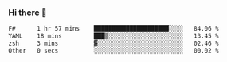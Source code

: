 ### Hi there 👋

<!--
**gustavkrist/gustavkrist** is a ✨ _special_ ✨ repository because its `README.md` (this file) appears on your GitHub profile.

Here are some ideas to get you started:

- 🔭 I’m currently working on ...
- 🌱 I’m currently learning ...
- 👯 I’m looking to collaborate on ...
- 🤔 I’m looking for help with ...
- 💬 Ask me about ...
- 📫 How to reach me: ...
- 😄 Pronouns: ...
- ⚡ Fun fact: ...
-->

<!--START_SECTION:waka-->

```txt
F#      1 hr 57 mins    █████████████████████░░░░   84.06 %
YAML    18 mins         ███▒░░░░░░░░░░░░░░░░░░░░░   13.45 %
zsh     3 mins          ▓░░░░░░░░░░░░░░░░░░░░░░░░   02.46 %
Other   0 secs          ░░░░░░░░░░░░░░░░░░░░░░░░░   00.02 %
```

<!--END_SECTION:waka-->
